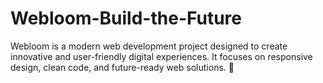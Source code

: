 # Webloom-Build-the-Future
Webloom is a modern web development project designed to create innovative and user-friendly digital experiences. It focuses on responsive design, clean code, and future-ready web solutions. 🚀

